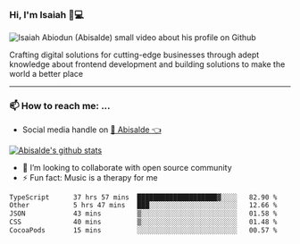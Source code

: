 ### Hi, I'm Isaiah 🌻💻

<img src="https://res.cloudinary.com/abisalde/image/upload/c_scale,h_311,w_816/v1616039512/Abisalde_github.gif" alt="Isaiah Abiodun (Abisalde) small video about his profile on Github">

Crafting digital solutions for cutting-edge businesses through adept knowledge about frontend development and building solutions to make the world a better place
<hr>

### 📫 How to reach me: ...
- Social media handle on <a href="https://twitter.com/abisalde">🔔  Abisalde   👈</a>


[![Abisalde's github stats](https://github-readme-stats.vercel.app/api?username=abisalde)](https://github.com/abisalde/github-readme-stats)

- 👯 I’m looking to collaborate with open source community
- ⚡ Fun fact: Music is a therapy for me


<!--
**abisalde/Abisalde** is a ✨ _special_ ✨ repository because its `README.md` (this file) appears on your GitHub profile.

Here are some ideas to get you started:


- 👯 I’m looking to collaborate with open source community
- 🤔 I’m looking for help with ...
- 💬 Ask me about ...
- 📫 How to reach me: ...
- 😄 Pronouns: ...
- ⚡ Fun fact: ...
-->

<!--START_SECTION:waka-->

```txt
TypeScript      37 hrs 57 mins  ████████████████████▓░░░░   82.90 %
Other           5 hrs 47 mins   ███░░░░░░░░░░░░░░░░░░░░░░   12.66 %
JSON            43 mins         ▒░░░░░░░░░░░░░░░░░░░░░░░░   01.58 %
CSS             40 mins         ▒░░░░░░░░░░░░░░░░░░░░░░░░   01.48 %
CocoaPods       15 mins         ░░░░░░░░░░░░░░░░░░░░░░░░░   00.57 %
```

<!--END_SECTION:waka-->

